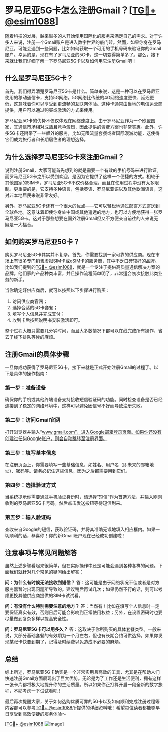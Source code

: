 # 罗马尼亚5G卡怎么注册Gmail？[[TG💪+ @esim1088](https://t.me/s/esim1088)]

随着科技的发展，越来越多的人开始使用国际化的服务来满足自己的需求。对于许多人来说，注册一个Gmail账户是进入数字世界的敲门砖。然而，如果你身在罗马尼亚，可能会遇到一些问题，比如如何获取一个可用的手机号码来验证你的Gmail账户。幸运的是，现在有了罗马尼亚的5G卡，这一切变得简单多了。那么，接下来就让我们详细了解一下罗马尼亚5G卡以及如何用它注册Gmail吧！

## 什么是罗马尼亚5G卡？

首先，我们得弄清楚罗马尼亚5G卡是什么。简单来说，这是一种可以在罗马尼亚使用的移动通信卡，支持5G网络。5G网络比传统的4G网络速度更快、延迟更低，这意味着你可以享受到更流畅的互联网体验。这种卡通常由当地的电信运营商提供，用户可以通过购买或激活的方式来使用。

罗马尼亚5G卡的优势不仅仅体现在网络速度上。由于罗马尼亚作为一个欧盟国家，其通信市场相对成熟且竞争激烈，因此提供的资费方案也非常实惠。此外，许多5G卡还附带了一些额外的服务，比如无限流量套餐或者国际漫游功能，这使得它们成为旅行者和长期居住者的理想选择。

## 为什么选择罗马尼亚5G卡来注册Gmail？

说到注册Gmail，大家可能首先想到的就是需要一个有效的手机号码来进行验证。而罗马尼亚5G卡之所以受到欢迎，是因为它提供了这样一个便捷的方式。相较于其他国家的SIM卡，罗马尼亚5G卡不仅价格合理，而且在使用过程中没有太多限制。更重要的是，它支持多种语言，包括英语、罗马尼亚语以及其他欧洲语言，这对非本地居民来说非常友好。

另外，罗马尼亚5G卡还有一个很大的优点——它可以轻松地通过邮寄方式寄送到全球各地。这意味着即使你身处中国或其他遥远的地方，也可以方便地获得一张罗马尼亚5G卡。这对于那些想要在国外注册Gmail但又不方便亲自前往的人来说无疑是一大福音。

## 如何购买罗马尼亚5G卡？

购买罗马尼亚5G卡其实并不复杂。首先，你需要找到一家可靠的供应商。现在市场上有很多专门销售虚拟SIM卡或eSIM卡的服务商，其中不乏口碑较好的品牌。比如我们提到的[TG💪+ @esim1088](https://t.me/s/esim1088)，就是一个专注于提供高质量通信解决方案的品牌。他们家的产品种类丰富，并且操作流程简单明了，非常适合初次接触此类业务的新手。

当你确定好供应商后，就可以按照以下步骤进行购买：
1. 访问供应商官网；
2. 选择合适的5G卡套餐；
3. 填写个人信息并完成支付；
4. 收到卡后按照说明书安装激活即可。

整个过程大概只需要几分钟时间，而且大多数情况下都可以在线完成所有操作，省去了线下排队等候的麻烦。

## 注册Gmail的具体步骤

一旦你成功获得了罗马尼亚5G卡，接下来就是正式开始注册Gmail的过程了。以下是具体的操作指南：

### 第一步：准备设备
确保你的手机或其他终端设备支持接收短信验证码的功能。同时检查设备是否已经连接到了稳定的网络环境中，这样可以避免因信号不好而导致注册失败。

### 第二步：访问Gmail官网
打开浏览器并输入“www.gmail.com”，进入Google邮箱登录页面。如果你还没有创建过任何Google账户，则会自动跳转至注册界面。

### 第三步：填写基本信息
在注册页面上，你需要填写一些基础信息，如姓名、用户名（即未来的邮箱地址）、密码等。请务必记住这些信息，因为之后都需要用到它们。

### 第四步：选择验证方式
当系统提示你需要通过手机验证身份时，请选择“短信”作为首选方法，并输入刚刚收到的罗马尼亚5G卡号码。然后点击发送按钮等待短信到来。

### 第五步：输入验证码
查收来自Google的短信，获取验证码，并将其准确无误地填入相应框内。如果一切顺利的话，恭喜你！你的新Gmail账户现在已经成功创建啦！

## 注意事项与常见问题解答

虽然上述步骤看起来很简单，但在实际操作中还是可能会遇到各种各样的问题。下面我们就针对几个常见的疑问给出解答：

**问：为什么有时候无法接收到短信？**
答：这可能是由于网络状况不佳或者是对方服务器暂时出现问题所导致的。建议稍后再试几次；如果仍然不行的话，则可以考虑更换其他供应商提供的SIM卡试试看。

**问：有没有什么特别需要注意的地方？**
答：当然有！比如在填写个人信息时一定要保证真实有效，否则日后可能会影响到正常使用权益；另外，在设置密码时也要尽量做到复杂多样以提高安全性。

**问：罗马尼亚5G卡可以用多久？**
答：这取决于你所购买的具体套餐类型。一般来说，大部分基础套餐的有效期为一个月左右，但也有长期合约可供选择。如果你发现某张卡快要到期了，记得及时续费以免造成不必要的麻烦。

## 总结

综上所述，罗马尼亚5G卡确实是一个非常实用且高效的工具，尤其是在帮助人们快速注册Gmail方面展现出了巨大优势。无论是为了工作还是生活便利，拥有这样一张卡片都将极大地提升你的生活质量。所以如果你正打算开启一段全新的数字旅程，不妨考虑一下试试看吧！

最后再次提醒大家，关于如何选购优质可靠的5G卡以及如何顺利完成注册过程等内容都可以参考[TG💪+ @esim1088](https://t.me/s/esim1088)所提供的详细资料哦！希望每位读者都能够早日享受到高效便捷的服务体验～

[[TG💪+ @esim1088](https://t.me/s/esim1088) ![Image](https://i.postimg.cc/4NQfJmqS/Snipaste-2025-05-13-00-14-12.png)]
